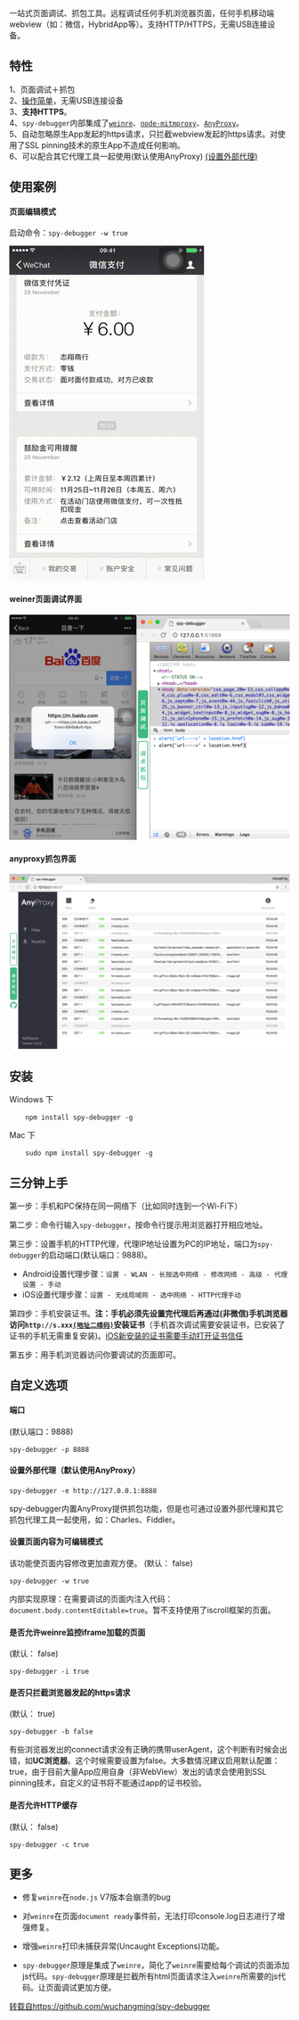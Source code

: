 
一站式页面调试、抓包工具。远程调试任何手机浏览器页面，任何手机移动端webview（如：微信，HybridApp等）。支持HTTP/HTTPS，无需USB连接设备。  


特性
------------ 
1、页面调试＋抓包  
2、[操作简单](#三分钟上手)，无需USB连接设备   
3、**支持HTTPS**。  
4、`spy-debugger`内部集成了[`weinre`](http://people.apache.org/~pmuellr/weinre/docs/latest/)、[`node-mitmproxy`](https://github.com/wuchangming/node-mitmproxy)、[`AnyProxy`](https://github.com/alibaba/anyproxy)。  
5、自动忽略原生App发起的https请求，只拦截webview发起的https请求。对使用了SSL pinning技术的原生App不造成任何影响。  
6、可以配合其它代理工具一起使用(默认使用AnyProxy) [(设置外部代理)](#设置外部代理默认使用anyproxy)  


使用案例
------------
#### 页面编辑模式
  
启动命令：`spy-debugger -w true`  

![启动](spy-debugger/spy-debugger-w.gif)

#### weiner页面调试界面
 
![demo](spy-debugger/demo.png) 

#### anyproxy抓包界面

![抓包界面](spy-debugger/AnyProxy.png) 


安装
------------
Windows 下
```shell
    npm install spy-debugger -g
```

Mac 下
```shell
    sudo npm install spy-debugger -g
```

## 三分钟上手
  
第一步：手机和PC保持在同一网络下（比如同时连到一个Wi-Fi下）
 
第二步：命令行输入`spy-debugger`，按命令行提示用浏览器打开相应地址。
 
第三步：设置手机的HTTP代理，代理IP地址设置为PC的IP地址，端口为`spy-debugger`的启动端口(默认端口：9888)。
- Android设置代理步骤：`设置 - WLAN - 长按选中网络 - 修改网络 - 高级 - 代理设置 - 手动`  
- iOS设置代理步骤：`设置 - 无线局域网 - 选中网络 - HTTP代理手动`  
  
第四步：手机安装证书。**注：手机必须先设置完代理后再通过(非微信)手机浏览器访问`http://s.xxx`[`(地址二维码)`](demo/img/QRCodeForCert.png)安装证书**（手机首次调试需要安装证书，已安装了证书的手机无需重复安装)。[iOS新安装的证书需要手动打开证书信任](https://github.com/wuchangming/spy-debugger/issues/42)
 
第五步：用手机浏览器访问你要调试的页面即可。

自定义选项
------------
#### 端口
 
(默认端口：9888)
```
spy-debugger -p 8888
```

#### 设置外部代理（默认使用AnyProxy）
 
```shell
spy-debugger -e http://127.0.0.1:8888
```
spy-debugger内置AnyProxy提供抓包功能，但是也可通过设置外部代理和其它抓包代理工具一起使用，如：Charles、Fiddler。

#### 设置页面内容为可编辑模式
 
该功能使页面内容修改更加直观方便。
(默认： false)
```shell
spy-debugger -w true
```
内部实现原理：在需要调试的页面内注入代码：`document.body.contentEditable=true`。暂不支持使用了iscroll框架的页面。

#### 是否允许weinre监控iframe加载的页面
 
(默认： false)
```shell
spy-debugger -i true
```

#### 是否只拦截浏览器发起的https请求

(默认： true)
```shell
spy-debugger -b false
```
有些浏览器发出的connect请求没有正确的携带userAgent，这个判断有时候会出错，如**UC浏览器**。这个时候需要设置为false。大多数情况建议启用默认配置：true，由于目前大量App应用自身（非WebView）发出的请求会使用到SSL pinning技术，自定义的证书将不能通过app的证书校验。

#### 是否允许HTTP缓存

(默认： false)
```shell
spy-debugger -c true
```

更多
------------
- 修复`weinre`在`node.js` V7版本会崩溃的bug

- 对`weinre`在页面`document ready`事件前，无法打印console.log日志进行了增强修复。

- 增强`weinre`打印未捕获异常(Uncaught Exceptions)功能。

- `spy-debugger`原理是集成了`weinre`，简化了`weinre`需要给每个调试的页面添加js代码。`spy-debugger`原理是拦截所有html页面请求注入`weinre`所需要的js代码。让页面调试更加方便。


[转载自https://github.com/wuchangming/spy-debugger](https://github.com/wuchangming/spy-debugger)
